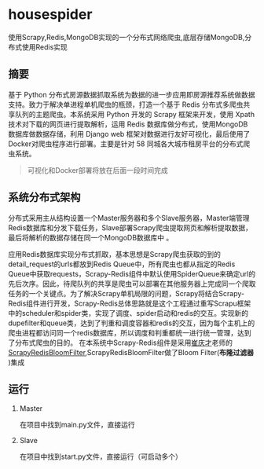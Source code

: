 # housespider
使用Scrapy,Redis,MongoDB实现的一个分布式网络爬虫,底层存储MongoDB,分布式使用Redis实现

## 摘要

基于 Python 分布式房源数据抓取系统为数据的进一步应用即房源推荐系统做数据支持。致力于解决单进程单机爬虫的瓶颈，打造一个基于 Redis 分布式多爬虫共享队列的主题爬虫。本系统采用 Python 开发的 Scrapy 框架来开发，使用 Xpath 技术对下载的网页进行提取解析，运用 Redis 数据库做分布式，使用MongoDB 数据库做数据存储，利用 Django web 框架对数据进行友好可视化，最后使用了Docker对爬虫程序进行部署。主要是针对 58 同城各大城市租房平台的分布式爬虫系统。

>  可视化和Docker部署将放在后面一段时间完成

## 系统分布式架构

分布式采用主从结构设置一个Master服务器和多个Slave服务器，Master端管理Redis数据库和分发下载任务，Slave部署Scrapy爬虫提取网页和解析提取数据，最后将解析的数据存储在同一个MongoDB数据库中 。

应用Redis数据库实现分布式抓取，基本思想是Scrapy爬虫获取的到的detail_request的urls都放到Redis Queue中，所有爬虫也都从指定的Redis Queue中获取requests，Scrapy-Redis组件中默认使用SpiderQueue来确定url的先后次序。因此，待爬队列的共享是爬虫可以部署在其他服务器上完成同一个爬取任务的一个关键点。为了解决Scrapy单机局限的问题，Scrapy将结合Scrapy-Redis组件进行开发，Scrapy-Redis总体思路就是这个工程通过重写Scrapu框架中的scheduler和spider类，实现了调度、spider启动和redis的交互。实现新的dupefilter和queue类，达到了判重和调度容器和redis的交互，因为每个主机上的爬虫进程都访问同一个redis数据库，所以调度和判重都统一进行统一管理，达到了分布式爬虫的目的。 在本系统中Scrapy-Redis组件是采用[崔庆才](https://cuiqingcai.com/)老师的[ScrapyRedisBloomFilter](https://github.com/Python3WebSpider/ScrapyRedisBloomFilter),ScrapyRedisBloomFilter做了Bloom Filter(**布隆过滤器** )集成

## 运行

1. Master

   在项目中找到main.py文件，直接运行

2. Slave

   在项目中找到start.py文件，直接运行（可启动多个）


